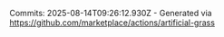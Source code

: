 Commits: 2025-08-14T09:26:12.930Z - Generated via https://github.com/marketplace/actions/artificial-grass
<br>
